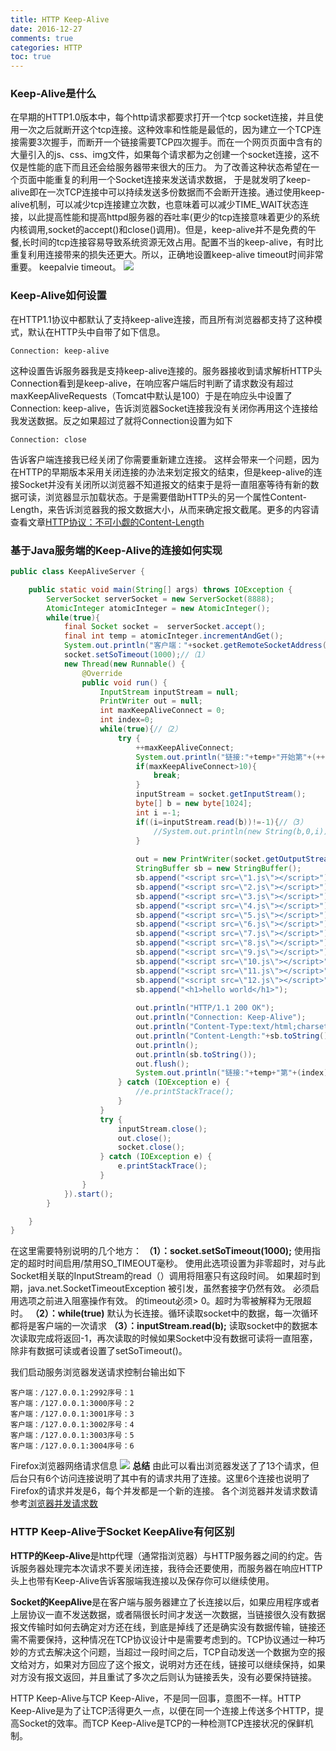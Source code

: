 ```yaml
---
title: HTTP Keep-Alive
date: 2016-12-27
comments: true
categories: HTTP
toc: true 
---
```


### Keep-Alive是什么
在早期的HTTP1.0版本中，每个http请求都要求打开一个tcp socket连接，并且使用一次之后就断开这个tcp连接。这种效率和性能是最低的，因为建立一个TCP连接需要3次握手，而断开一个链接需要TCP四次握手。而在一个网页页面中含有的大量引入的js、css、img文件，如果每个请求都为之创建一个socket连接，这不仅是性能的底下而且还会给服务器带来很大的压力。 为了改善这种状态希望在一个页面中能重复的利用一个Socket连接来发送请求数据，
于是就发明了keep-alive即在一次TCP连接中可以持续发送多份数据而不会断开连接。通过使用keep-alive机制，可以减少tcp连接建立次数，也意味着可以减少TIME_WAIT状态连接，以此提高性能和提高httpd服务器的吞吐率(更少的tcp连接意味着更少的系统内核调用,socket的accept()和close()调用)。但是，keep-alive并不是免费的午餐,长时间的tcp连接容易导致系统资源无效占用。配置不当的keep-alive，有时比重复利用连接带来的损失还更大。所以，正确地设置keep-alive timeout时间非常重要。
keepalvie timeout。
![](2013_12_20_02.png)
<!--more-->
### Keep-Alive如何设置
在HTTP1.1协议中都默认了支持keep-alive连接，而且所有浏览器都支持了这种模式，默认在HTTP头中自带了如下信息。
```
Connection: keep-alive
```
这种设置告诉服务器我是支持keep-alive连接的。服务器接收到请求解析HTTP头Connection看到是keep-alive，在响应客户端后时判断了请求数没有超过maxKeepAliveRequests（Tomcat中默认是100）于是在响应头中设置了Connection: keep-alive，告诉浏览器Socket连接我没有关闭你再用这个连接给我发送数据。反之如果超过了就将Connection设置为如下
```
Connection: close
```
告诉客户端连接我已经关闭了你需要重新建立连接。
这样会带来一个问题，因为在HTTP的早期版本采用关闭连接的办法来划定报文的结束，但是keep-alive的连接Socket并没有关闭所以浏览器不知道报文的结束于是将一直阻塞等待有新的数据可读，浏览器显示加载状态。于是需要借助HTTP头的另一个属性Content-Length，来告诉浏览器我的报文数据大小，从而来确定报文截尾。更多的内容请查看文章[HTTP协议：不可小觑的Content-Length](/2016/12/27/HTTP协议：不可小觑的Content-Length/)

### 基于Java服务端的Keep-Alive的连接如何实现
```java
public class KeepAliveServer {

    public static void main(String[] args) throws IOException {
        ServerSocket serverSocket = new ServerSocket(8888);
        AtomicInteger atomicInteger = new AtomicInteger();
        while(true){
            final Socket socket =  serverSocket.accept();
            final int temp = atomicInteger.incrementAndGet();
            System.out.println("客户端："+socket.getRemoteSocketAddress().toString()+"序号："+temp);
            socket.setSoTimeout(1000);//（1）
            new Thread(new Runnable() {
                @Override
                public void run() {
                    InputStream inputStream = null;
                    PrintWriter out = null;
                    int maxKeepAliveConnect = 0;
                    int index=0;
                    while(true){//（2）
                        try {
                            ++maxKeepAliveConnect;
                            System.out.println("链接:"+temp+"开始第"+(++index)+"次读取");
                            if(maxKeepAliveConnect>10){
                                break;
                            }
                            inputStream = socket.getInputStream();
                            byte[] b = new byte[1024];
                            int i =-1;
                            if((i=inputStream.read(b))!=-1){//（3）
                                //System.out.println(new String(b,0,i));
                            }
                             
                            out = new PrintWriter(socket.getOutputStream());
                            StringBuffer sb = new StringBuffer();
                            sb.append("<script src=\"1.js\"></script>");
                            sb.append("<script src=\"2.js\"></script>");
                            sb.append("<script src=\"3.js\"></script>");
                            sb.append("<script src=\"4.js\"></script>");
                            sb.append("<script src=\"5.js\"></script>");
                            sb.append("<script src=\"6.js\"></script>");
                            sb.append("<script src=\"7.js\"></script>");
                            sb.append("<script src=\"8.js\"></script>");
                            sb.append("<script src=\"9.js\"></script>");
                            sb.append("<script src=\"10.js\"></script>");
                            sb.append("<script src=\"11.js\"></script>");
                            sb.append("<script src=\"12.js\"></script>");
                            sb.append("<h1>hello world</h1>");
                            
                            out.println("HTTP/1.1 200 OK");   
                            out.println("Connection: Keep-Alive");
                            out.println("Content-Type:text/html;charset:GBK");
                            out.println("Content-Length:"+sb.toString().length());
                            out.println();
                            out.println(sb.toString());
                            out.flush();
                            System.out.println("链接:"+temp+"第"+(index)+"次读取完成");
                        } catch (IOException e) {
                            //e.printStackTrace();
                        }
                    }
                    try {
                        inputStream.close();
                        out.close();
                        socket.close();
                    } catch (IOException e) {
                        e.printStackTrace();
                    }
                }
            }).start();
        }

    }
}

```
在这里需要特别说明的几个地方：
**（1）：socket.setSoTimeout(1000);**
使用指定的超时时间启用/禁用SO_TIMEOUT毫秒。 使用此选项设置为非零超时，对与此Socket相关联的InputStream的read（）调用将阻塞只有这段时间。 如果超时到期，java.net.SocketTimeoutException 被引发，虽然套接字仍然有效。 必须启用选项之前进入阻塞操作有效。 的timeout必须> 0。超时为零被解释为无限超时。
**（2）：while(true)**
默认为长连接。循环读取socket中的数据，每一次循环都将是客户端的一次请求
**（3）：inputStream.read(b);**
读取socket中的数据本次读取完成将返回-1，再次读取的时候如果Socket中没有数据可读将一直阻塞，除非有数据可读或者设置了setSoTimeout()。

我们启动服务浏览器发送请求控制台输出如下
```
客户端：/127.0.0.1:2992序号：1
客户端：/127.0.0.1:3000序号：2
客户端：/127.0.0.1:3001序号：3
客户端：/127.0.0.1:3002序号：4
客户端：/127.0.0.1:3003序号：5
客户端：/127.0.0.1:3004序号：6
```
Firefox浏览器网络请求信息
![](20161227112307.png)
**总结**
由此可以看出浏览器发送了了13个请求，但后台只有6个访问连接说明了其中有的请求共用了连接。这里6个连接也说明了Firefox的请求并发是6，每个并发都是一个新的连接。
各个浏览器并发请求数请参考[浏览器并发请求数](http://www.stevesouders.com/blog/2008/03/20/roundup-on-parallel-connections/)

### HTTP Keep-Alive于Socket KeepAlive有何区别

**HTTP的Keep-Alive**是http代理（通常指浏览器）与HTTP服务器之间的约定。告诉服务器处理完本次请求不要关闭连接，我待会还要使用，而服务器在响应HTTP头上也带有Keep-Alive告诉客服端我连接以及保存你可以继续使用。

**Socket的KeepAlive**是在客户端与服务器建立了长连接以后，如果应用程序或者上层协议一直不发送数据，或者隔很长时间才发送一次数据，当链接很久没有数据报文传输时如何去确定对方还在线，到底是掉线了还是确实没有数据传输，链接还需不需要保持，这种情况在TCP协议设计中是需要考虑到的。TCP协议通过一种巧妙的方式去解决这个问题，当超过一段时间之后，TCP自动发送一个数据为空的报文给对方，如果对方回应了这个报文，说明对方还在线，链接可以继续保持，如果对方没有报文返回，并且重试了多次之后则认为链接丢失，没有必要保持链接。

HTTP Keep-Alive与TCP Keep-Alive，不是同一回事，意图不一样。HTTP Keep-Alive是为了让TCP活得更久一点，以便在同一个连接上传送多个HTTP，提高Socket的效率。而TCP Keep-Alive是TCP的一种检测TCP连接状况的保鲜机制。

